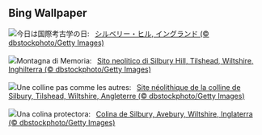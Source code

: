 ## Bing Wallpaper
![](https://www.bing.com/th?id=OHR.SilburyHill_JA-JP0577938785_UHD.jpg&w=1000)今日は国際考古学の日:&nbsp;&ensp;[シルベリー・ヒル, イングランド (© dbstockphoto/Getty Images)](https://www.bing.com/th?id=OHR.SilburyHill_JA-JP0577938785_UHD.jpg)
<br><br/>
![](https://www.bing.com/th?id=OHR.SilburyHill_IT-IT5036622504_UHD.jpg&w=1000)Montagna di Memoria:&nbsp;&ensp;[Sito neolitico di Silbury Hill, Tilshead, Wiltshire, Inghilterra (© dbstockphoto/Getty Images)](https://www.bing.com/th?id=OHR.SilburyHill_IT-IT5036622504_UHD.jpg)
<br><br/>
![](https://www.bing.com/th?id=OHR.SilburyHill_FR-FR0576051334_UHD.jpg&w=1000)Une colline pas comme les autres:&nbsp;&ensp;[Site néolithique de la colline de Silbury, Tilshead, Wiltshire, Angleterre (© dbstockphoto/Getty Images)](https://www.bing.com/th?id=OHR.SilburyHill_FR-FR0576051334_UHD.jpg)
<br><br/>
![](https://www.bing.com/th?id=OHR.SilburyHill_ES-ES9628182073_UHD.jpg&w=1000)Una colina protectora:&nbsp;&ensp;[Colina de Silbury, Avebury, Wiltshire, Inglaterra (© dbstockphoto/Getty Images)](https://www.bing.com/th?id=OHR.SilburyHill_ES-ES9628182073_UHD.jpg)
<br><br/>
